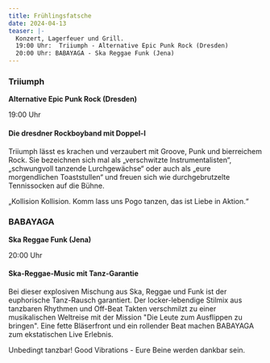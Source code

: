 ```yaml
---
title: Frühlingsfatsche
date: 2024-04-13
teaser: |-
  Konzert, Lagerfeuer und Grill.
  19:00 Uhr:  Triiumph - Alternative Epic Punk Rock (Dresden)
  20:00 Uhr: BABAYAGA - Ska Reggae Funk (Jena)
---
```

### Triiumph

**Alternative Epic Punk Rock (Dresden)**

19:00 Uhr

#### Die dresdner Rockboyband mit Doppel-I

Triiumph lässt es krachen und verzaubert mit Groove, Punk und bierreichem Rock. Sie bezeichnen sich mal als „verschwitzte Instrumentalisten“, „schwungvoll tanzende Lurchgewächse“ oder auch als „eure morgendlichen Toaststullen“ und freuen sich wie durchgebrutzelte Tennissocken auf die Bühne.

„Kollision Kollision. Komm lass uns Pogo tanzen, das ist Liebe in Aktion.“

### BABAYAGA

**Ska Reggae Funk (Jena)**

20:00 Uhr

#### Ska-Reggae-Music mit Tanz-Garantie

Bei dieser explosiven Mischung aus Ska, Reggae und Funk ist der euphorische Tanz-Rausch garantiert. Der locker-lebendige Stilmix aus tanzbaren Rhythmen und Off-Beat Takten verschmilzt zu einer musikalischen Weltreise mit der Mission "Die Leute zum Ausflippen zu bringen". Eine fette Bläserfront und ein rollender Beat machen BABAYAGA zum ekstatischen Live Erlebnis.

Unbedingt tanzbar! Good Vibrations - Eure Beine werden dankbar sein.
